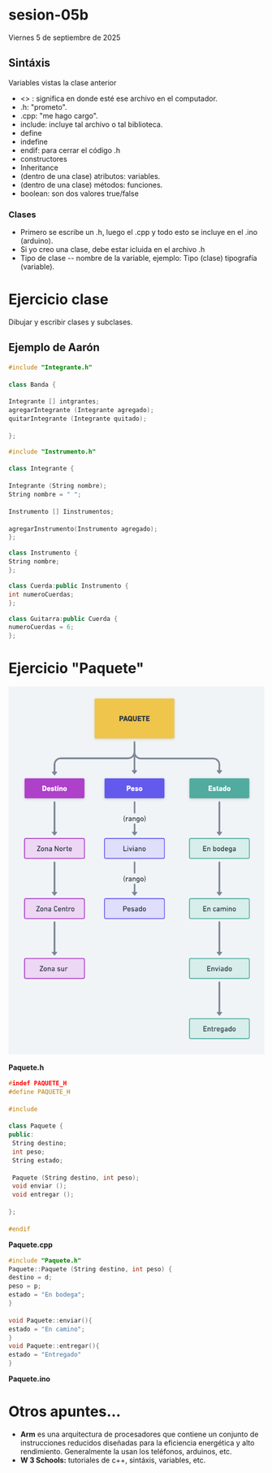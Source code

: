 # sesion-05b

Viernes 5 de septiembre de 2025


## Sintáxis
Variables vistas la clase anterior
- <> : significa en donde esté ese archivo en el computador.
- .h: "prometo".
- .cpp: "me hago cargo".
- include: incluye tal archivo o tal biblioteca.
- define
- indefine
- endif: para cerrar el código .h
- constructores
- Inheritance
- (dentro de una clase) atributos: variables.
- (dentro de una clase) métodos: funciones.
- boolean: son dos valores true/false

### Clases

- Primero se escribe un .h, luego el .cpp y todo esto se incluye en el .ino (arduino).
- Si yo creo una clase, debe estar icluida en el archivo .h
- Tipo de clase -- nombre de la variable, ejemplo: Tipo (clase) tipografía (variable).

# Ejercicio clase 
Dibujar y escribir clases y subclases.

## Ejemplo de Aarón
```cpp
#include "Integrante.h"

class Banda {

Integrante [] intgrantes;
agregarIntegrante (Integrante agregado);
quitarIntegrante (Integrante quitado);

};
```
```cpp
#include "Instrumento.h"

class Integrante {

Integrante (String nombre);
String nombre = " ";

Instrumento [] Iinstrumentos;

agregarInstrumento(Instrumento agregado);
};
```
```cpp
class Instrumento {
String nombre;
};
```
```cpp
class Cuerda:public Instrumento {
int numeroCuerdas;
};
```
```cpp
class Guitarra:public Cuerda {
numeroCuerdas = 6;
};
```

# Ejercicio "Paquete"

![esquema](imagenes/ejemplo_paquete.png) 

**Paquete.h**

```cpp
#indef PAQUETE_H
#define PAQUETE_H

#include

class Paquete {
public:
 String destino;
 int peso;
 String estado;

 Paquete (String destino, int peso);
 void enviar ();
 void entregar ();
 
};

#endif 
```

**Paquete.cpp**
```cpp
#include "Paquete.h"
Paquete::Paquete (String destino, int peso) {
destino = d;
peso = p;
estado = "En bodega";
}

void Paquete::enviar(){
estado = "En camino";
}
void Paquete::entregar(){
estado = "Entregado"
}
```
**Paquete.ino**





# Otros apuntes...
- **Arm** es una arquitectura de procesadores que contiene un conjunto de instrucciones reducidos diseñadas para la eficiencia energética y alto rendimiento. Generalmente la usan los teléfonos, arduinos, etc.
- **W 3 Schools:** tutoriales de c++, sintáxis, variables, etc.
